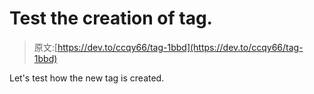 # Test the creation of tag.

> 原文:[https://dev.to/ccqy66/tag-1bbd](https://dev.to/ccqy66/tag-1bbd)

Let's test how the new tag is created.